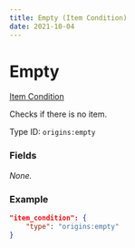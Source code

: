 ```yaml
---
title: Empty (Item Condition)
date: 2021-10-04
---
```

# Empty

[Item Condition](../item_conditions.md)

Checks if there is no item.

Type ID: `origins:empty`

### Fields

_None._

### Example
```json
"item_condition": {
    "type": "origins:empty"
}
```
